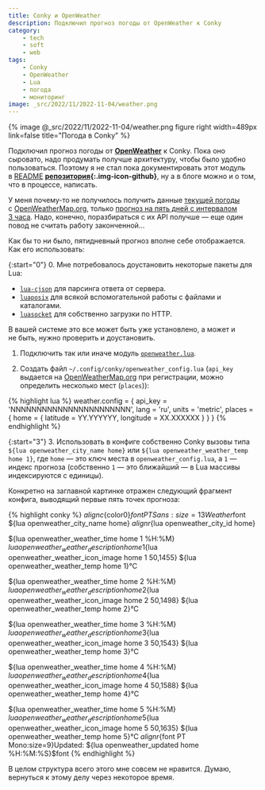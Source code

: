 ```yaml
---
title: Conky и OpenWeather
description: Подключил прогноз погоды от OpenWeather к Conky
category:
    - tech
    - soft
    - web
tags:
    - Conky
    - OpenWeather
    - Lua
    - погода
    - мониторинг
image: _src/2022/11/2022-11-04/weather.png
---
```

{% image @_src/2022/11/2022-11-04/weather.png figure right width=489px link=false title="Погода в Conky" %}

Подключил прогноз погоды от **[OpenWeather][ow]** к Conky. Пока оно сыровато, надо продумать получше архитектуру, чтобы было удобно
пользоваться. Поэтому я не стал пока документировать этот модуль в [README][readme] **[репозитория][repo]{:.img-icon-github}**,
ну а в блоге можно и о том, что в процессе, написать.

У меня почему-то не получилось получить данные [текущей погоды][cur] с [OpenWeatherMap.org][ow], только [прогноз на пять дней с интервалом
3 часа][five]. Надо, конечно, поразбираться с их API получше — еще один повод не считать работу законченной...

Как бы то ни было, пятидневный прогноз вполне себе отображается. Как его использовать:

{:start="0"}
0. Мне потребовалось доустановить некоторые пакеты для Lua:

   * [`lua-cjson`][cjson] для парсинга ответа от сервера.
   * [`luaposix`][posix] для всякой вспомогательной работы с файлами и каталогами.
   * [`luasocket`][socket] для собственно загрузки по HTTP.

   В вашей системе это все может быть уже установлено, а может и не быть, нужно проверить и доустановить.

<!--more-->

1. Подключить так или иначе модуль [`openweather.lua`][module].

2. Создать файл `~/.config/conky/openweather_config.lua` (`api_key` выдается на [OpenWeatherMap.org][ow] при регистрации, можно определить
   несколько мест (`places`)):

{% highlight lua %}
weather.config = {
    api_key = 'NNNNNNNNNNNNNNNNNNNNNNN',
    lang = 'ru',
    units = 'metric',
    places = {
        home = {
            latitude = YY.YYYYYY,
            longitude = XX.XXXXXX
        }
    }
}
{% endhighlight %}

{:start="3"}
3. Использовать в конфиге собственно Conky вызовы типа `${lua openweather_city_name home}` или `${lua openweather_weather_temp home 1}`,
   где `home` — это ключ места в `openweather_config.lua`, а `1` — индекс прогноза (собственно `1` — это ближайший — в Lua массивы индексируются
   с единицы).

   Конкретно на заглавной картинке отражен следующий фрагмент конфига, выводящий первые пять точек прогноза:

{% highlight conky %}
$alignc${color0}${font PT Sans:size=13}Weather$font
${lua openweather_city_name home} $alignr${lua openweather_city_id home}

${lua openweather_weather_time home 1 %H:%M}         ${lua openweather_weather_description home 1}${lua openweather_weather_icon_image home 1 50,1455}
                  ${lua openweather_weather_temp home 1}°C

${lua openweather_weather_time home 2 %H:%M}         ${lua openweather_weather_description home 2}${lua openweather_weather_icon_image home 2 50,1498}
                  ${lua openweather_weather_temp home 2}°C

${lua openweather_weather_time home 3 %H:%M}         ${lua openweather_weather_description home 3}${lua openweather_weather_icon_image home 3 50,1543}
                  ${lua openweather_weather_temp home 3}°C

${lua openweather_weather_time home 4 %H:%M}         ${lua openweather_weather_description home 4}${lua openweather_weather_icon_image home 4 50,1588}
                  ${lua openweather_weather_temp home 4}°C

${lua openweather_weather_time home 5 %H:%M}         ${lua openweather_weather_description home 5}${lua openweather_weather_icon_image home 5 50,1635}
                  ${lua openweather_weather_temp home 5}°C
${alignr}${font PT Mono:size=9}Updated: ${lua openweather_updated home %H:%M:%S}$font
{% endhighlight %}

В целом структура всего этого мне совсем не нравится. Думаю, вернуться к этому делу через некоторое время.

[ow]: https://openweathermap.org/
[repo]: https://github.com/shikhalev/conky
[readme]: https://github.com/shikhalev/conky/blob/main/README.md
[cur]: https://openweathermap.org/current
[five]: https://openweathermap.org/forecast5
[cjson]: https://github.com/openresty/lua-cjson
[posix]: https://github.com/luaposix/luaposix
[socket]: https://github.com/lunarmodules/luasocket
[module]: https://github.com/shikhalev/conky/blob/main/lua/openweather.lua
